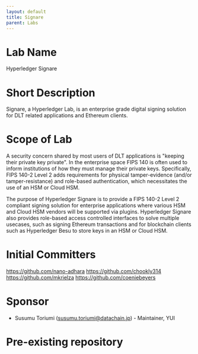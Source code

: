 ```yaml
---
layout: default
title: Signare
parent: Labs
---
```

# Lab Name

Hyperledger Signare

# Short Description

Signare, a Hyperledger Lab, is an enterprise grade digital signing solution for DLT related applications and Ethereum clients.

# Scope of Lab

A security concern shared by most users of DLT applications is "keeping their private key private". In the enterprise space FIPS 140 is often used to inform institutions of how they must manage their private keys. Specifically, FIPS 140-2 Level 2 adds requirements for physical tamper-evidence (and/or tamper-resistance) and role-based authentication, which necessitates the use of an HSM or Cloud HSM. 

The purpose of Hyperledger Signare is to provide a FIPS 140-2 Level 2 compliant signing solution for enterprise applications where various HSM and Cloud HSM vendors will be supported via plugins. Hyperledger Signare also provides role-based access controlled interfaces to solve multiple usecases, such as signing Ethereum transactions and for blockchain clients such as Hyperledger Besu to store keys in an HSM or Cloud HSM.


# Initial Committers

https://github.com/nano-adhara
https://github.com/chookly314
https://github.com/mkrielza
https://github.com/coeniebeyers


# Sponsor
 
- Susumu Toriumi (susumu.toriumi@datachain.jp) - Maintainer, YUI
 
# Pre-existing repository

